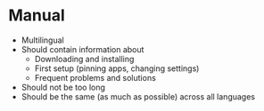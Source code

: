 # Manual

- Multilingual
- Should contain information about
	- Downloading and installing
	- First setup (pinning apps, changing settings)
	- Frequent problems and solutions
- Should not be too long
- Should be the same (as much as possible) across all languages
